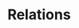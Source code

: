 ---
parent: Browse Biolink Model
title: Relations
has_children: true
nav_order: 3
layout: default
---